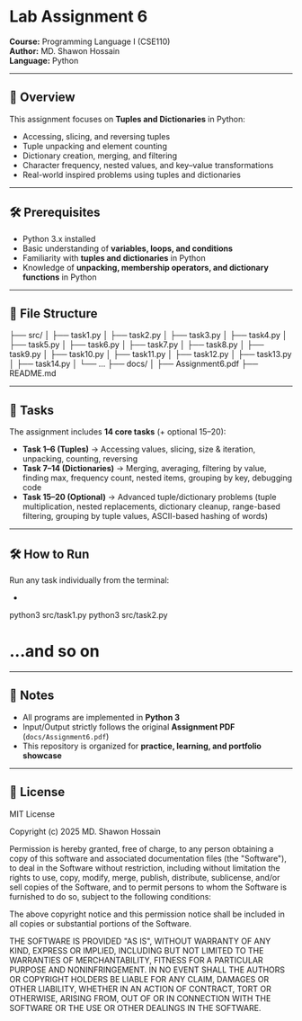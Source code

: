 # Lab Assignment 6 
**Course:** Programming Language I (CSE110)  
**Author:** MD. Shawon Hossain  
**Language:** Python  

---

## 📌 Overview  
This assignment focuses on **Tuples and Dictionaries** in Python:

- Accessing, slicing, and reversing tuples
- Tuple unpacking and element counting
- Dictionary creation, merging, and filtering
- Character frequency, nested values, and key–value transformations
- Real-world inspired problems using tuples and dictionaries

---

## 🛠️ Prerequisites  
- Python 3.x installed  
- Basic understanding of **variables, loops, and conditions**  
- Familiarity with **tuples and dictionaries** in Python  
- Knowledge of **unpacking, membership operators, and dictionary functions** in Python

---

## 📂 File Structure  
├── src/
│   ├── task1.py
│   ├── task2.py
│   ├── task3.py
│   ├── task4.py
│   ├── task5.py
│   ├── task6.py
│   ├── task7.py
│   ├── task8.py
│   ├── task9.py
│   ├── task10.py
│   ├── task11.py
│   ├── task12.py
│   ├── task13.py
│   ├── task14.py
│   └── ...
├── docs/
│   ├── Assignment6.pdf
├── README.md

---

## 📂 Tasks  

The assignment includes **14 core tasks** (+ optional 15–20):
- **Task 1–6 (Tuples)** → Accessing values, slicing, size & iteration, unpacking, counting, reversing
- **Task 7–14 (Dictionaries)** → Merging, averaging, filtering by value, finding max, frequency count, nested items, grouping by key, debugging code
- **Task 15–20 (Optional)** → Advanced tuple/dictionary problems (tuple multiplication, nested replacements, dictionary cleanup, range-based filtering, grouping by tuple values, ASCII-based hashing of words)

---

## 🛠️ How to Run  
Run any task individually from the terminal:  
- ```bash
python3 src/task1.py
python3 src/task2.py
# ...and so on

---

## 📎 Notes
- All programs are implemented in **Python 3**
- Input/Output strictly follows the original **Assignment PDF** (`docs/Assignment6.pdf`)
- This repository is organized for **practice, learning, and portfolio showcase**

---

## 📜 License
MIT License  

Copyright (c) 2025 MD. Shawon Hossain  

Permission is hereby granted, free of charge, to any person obtaining a copy
of this software and associated documentation files (the "Software"), to deal
in the Software without restriction, including without limitation the rights
to use, copy, modify, merge, publish, distribute, sublicense, and/or sell
copies of the Software, and to permit persons to whom the Software is
furnished to do so, subject to the following conditions:

The above copyright notice and this permission notice shall be included in all
copies or substantial portions of the Software.

THE SOFTWARE IS PROVIDED "AS IS", WITHOUT WARRANTY OF ANY KIND, EXPRESS OR
IMPLIED, INCLUDING BUT NOT LIMITED TO THE WARRANTIES OF MERCHANTABILITY,
FITNESS FOR A PARTICULAR PURPOSE AND NONINFRINGEMENT. IN NO EVENT SHALL THE
AUTHORS OR COPYRIGHT HOLDERS BE LIABLE FOR ANY CLAIM, DAMAGES OR OTHER
LIABILITY, WHETHER IN AN ACTION OF CONTRACT, TORT OR OTHERWISE, ARISING FROM,
OUT OF OR IN CONNECTION WITH THE SOFTWARE OR THE USE OR OTHER DEALINGS IN THE
SOFTWARE.